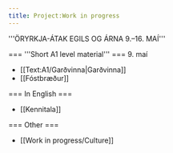 ```yaml
---
title: Project:Work in progress
---
```


'''ÖRYRKJA-ÁTAK EGILS OG ÁRNA 9.–16. MAÍ'''

=== '''Short A1 level material''' ===
9. maí

* [[Text:A1/Garðvinna|Garðvinna]]‎‎
* [[Fóstbræður]]‎‎ 




=== In English ===

* [[Kennitala]]

=== Other ===

* [[Work in progress/Culture]]